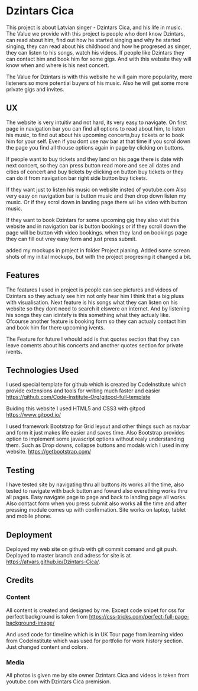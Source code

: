 # Dzintars Cica
This project is about Latvian singer - Dzintars Cica, and his life in music. The Value we provide with this project is people who dont know Dzintars, can read about him, find out how he started singing and why he started singing, they can read about his childhood and how he progresed as singer, they can listen to his songs, watch his videos. If people like Dzintars they can contact him and book him for some gigs. And with this website they will know when and where is his next concert.

The Value for Dzintars is with this website he will gain more popularity, more listeners so more potential buyers of his music. Also he will get some more private gigs and invites.

## UX
The website is very intuitiv and not hard, its very easy to navigate. On first page in navigation bar you can find all options to read about him, to listen his music, to find out about his upcoming concerts,buy tickets or to book him for your self. Even if you dont use nav bar at that time if you scrol down the page you find all thouse options again in page by clicking on buttons.

If people want to buy tickets and they land on his page there is date with next concert, so they can press button read more and see all dates and cities of concert and buy tickets by clicking on button buy tickets or they can do it from navigation bar right side button buy tickets.

If they want just to listen his music on website insted of youtube.com Also very easy on navigation bar is button music and then drop down listen my music. Or if they scrol down in landing page there wil be video with button music.

If they want to book Dzintars for some upcoming gig they also visit this website and in navigation bar is button bookings or if they scroll down the page will be button vith video bookings. when they land on bookings page they can fill out vrey easy form and just press submit.

added my mockups in project in folder Project planing. Added some screan shots of my initial mockups, but with the project progresing it changed a bit.

## Features
The features I used in project is people can see pictures and videos of Dzintars so they actualy see him not only hear him I think that a big pluss with visualisation. Next feature is his songs what they can listen on his website so they dont need to search it elswere on internet. And by listening his songs they can idintefy is this something what they actualy like. Ofcourse another feature is booking form so they can actualy contact him and book him for there upcoming ivents.

The Feature for future I whould add is that quotes section that they can leave coments about his concerts and another quotes section for private ivents.

## Technologies Used
I used special template for github which is created by CodeInstitute which provide extensions and tools for writing much faster and easier https://github.com/Code-Institute-Org/gitpod-full-template

Buiding this website I used HTML5 and CSS3 with gitpod https://www.gitpod.io/

I used framework Bootstrap for Grid leyout and other things such as navbar and form it just makes life easier and saves time. Also Bootstrap provides option to implement some javascript options without realy understanding them. Such as Drop downs, collapse buttons and modals wich I used in my website.
https://getbootstrap.com/

## Testing

I have tested site by navigating thru all buttons its works all the time, also tested to navigate with back button and foward also everething works thru all pages. Easy navigate page to page and back to landing page all works. Also contact form when you press submit also works all the time and after pressing module comes up with confirmation. Site works on laptop, tablet and mobile phone.
## Deployment
Deployed my web site on github with git commit comand and git push. Deployed to master branch and adress for site is at https://atvars.github.io/Dzintars-Cica/.

## Credits
### Content
All content is created and designed by me. Except code snipet for css for perfect background is taken from https://css-tricks.com/perfect-full-page-background-image/

And used code for timeline which is in UK Tour page from learning video from CodeInstitute which was used for portfolio for work history section. Just changed content and colors.

### Media
All photos is given me by site owner Dzintars Cica
and videos is taken from youtube.com with Dzintars Cica premision.


